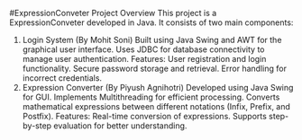 #ExpressionConveter
Project Overview
This project is a ExpressionConveter developed in Java. It consists of two main components:

1. Login System (By Mohit Soni)
Built using Java Swing and AWT for the graphical user interface.
Uses JDBC for database connectivity to manage user authentication.
Features:
User registration and login functionality.
Secure password storage and retrieval.
Error handling for incorrect credentials.
2. Expression Converter (By Piyush Agnihotri)
Developed using Java Swing for GUI.
Implements Multithreading for efficient processing.
Converts mathematical expressions between different notations (Infix, Prefix, and Postfix).
Features:
Real-time conversion of expressions.
Supports step-by-step evaluation for better understanding.
